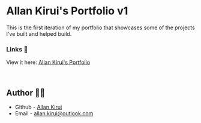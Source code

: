 # Allan Kirui's Portfolio v1

This is the first iteration of my portfolio that showcases some of the projects I've built and helped build.

### Links 🔗

View it here: [Allan Kirui's Portfolio](https://allankirui.github.io/)

<br/>

## Author ✍🏾

- Github - [Allan Kirui](https://allankirui.github.io/)
- Email - <allan.kirui@outlook.com>
